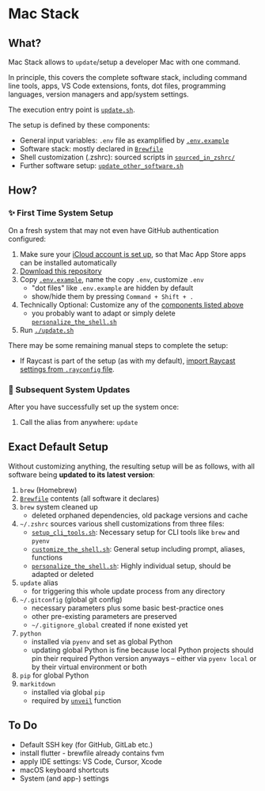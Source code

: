 # Mac Stack

## What?

Mac Stack allows to `update`/setup a developer Mac with one command.

In principle, this covers the complete software stack, including command line tools, apps, VS Code extensions, fonts, dot files, programming languages, version managers and app/system settings.

The execution entry point is [`update.sh`](update.sh).

The setup is defined by these components:
* General input variables: `.env` file as examplified by [`.env.example`](.env.example)
* Software stack: mostly declared in [`Brewfile`](Brewfile)
* Shell customization (.zshrc): sourced scripts in [`sourced_in_zshrc/`](scripts/sourced_in_zshrc)
* Further software setup: [`update_other_software.sh`](scripts/update_other_software.sh)

## How?

### ✨ First Time System Setup

On a fresh system that may not even have GitHub authentication configured:

1. Make sure your [iCloud account is set up](https://support.apple.com/en-us/102314), so that Mac App Store apps can be installed automatically
2. [Download this repository](https://github.com/codeface-io/mac-stack/archive/refs/heads/master.zip)
3. Copy [`.env.example`](.env.example), name the copy `.env`, customize `.env`
   - "dot files" like `.env.example` are hidden by default
   - show/hide them by pressing `Command + Shift + .`
4. Technically Optional: Customize any of the [components listed above](#what)
   - you probably want to adapt or simply delete [`personalize_the_shell.sh`](scripts/sourced_in_zshrc/personalize_the_shell.sh)
5. Run [`./update.sh`](update.sh)

There may be some remaining manual steps to complete the setup:

* If Raycast is part of the setup (as with my default), [import Raycast settings from `.rayconfig` file](raycast/README.md#setup).

### 🧼 Subsequent System Updates

After you have successfully set up the system once:

1. Call the alias from anywhere: `update`

## Exact Default Setup

Without customizing anything, the resulting setup will be as follows, with all software being **updated to its latest version**:

1. `brew` (Homebrew)
2. [`Brewfile`](Brewfile) contents (all software it declares) 
3. `brew` system cleaned up
   - deleted orphaned dependencies, old package versions and cache
4. `~/.zshrc` sources various shell customizations from three files:
   - [`setup_cli_tools.sh`](scripts/sourced_in_zshrc/setup_cli_tools.sh): Necessary setup for CLI tools like `brew` and `pyenv`
   - [`customize_the_shell.sh`](scripts/sourced_in_zshrc/customize_the_shell.sh): General setup including prompt, aliases, functions
   - [`personalize_the_shell.sh`](scripts/sourced_in_zshrc/personalize_the_shell.sh): Highly individual setup, should be adapted or deleted
5. `update` alias
   - for triggering this whole update process from any directory
6. `~/.gitconfig` (global git config)
   - necessary parameters plus some basic best-practice ones
   - other pre-existing parameters are preserved
   - `~/.gitignore_global` created if none existed yet
7. `python`
   - installed via `pyenv` and set as global Python
   - updating global Python is fine because local Python projects should pin their required Python version anyways – either via `pyenv local` or by their virtual environment or both
8. `pip` for global Python
9. `markitdown`
   - installed via global `pip`
   - required by [`unveil`](scripts/sourced_in_zshrc/customize_the_shell.sh) function

## To Do

* Default SSH key (for GitHub, GitLab etc.)
* install flutter - brewfile already contains fvm
* apply IDE settings: VS Code, Cursor, Xcode
* macOS keyboard shortcuts
* System (and app-) settings